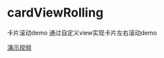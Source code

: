 # cardViewRolling
卡片滚动demo
通过自定义view实现卡片左右滚动demo


[演示视频](https://github.com/JW-chenjingwei/cardViewRolling/blob/main/%E6%BC%94%E7%A4%BAdemo.mp4)
